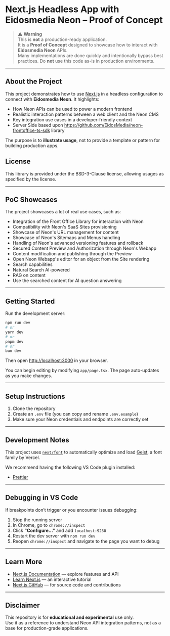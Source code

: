 # Next.js Headless App with Eidosmedia Neon – Proof of Concept

> ⚠️ **Warning**  
> This is **not** a production-ready application.  
> It is a **Proof of Concept** designed to showcase how to interact with **Eidosmedia Neon** APIs.  
> Many implementations are done quickly and intentionally bypass best practices. Do **not** use this code as-is in production environments.

---

## About the Project

This project demonstrates how to use [Next.js](https://nextjs.org) in a headless configuration to connect with **Eidosmedia Neon**. It highlights:

- How Neon APIs can be used to power a modern frontend
- Realistic interaction patterns between a web client and the Neon CMS
- Key integration use cases in a developer-friendly context
- Server Side based upon https://github.com/EidosMedia/neon-frontoffice-ts-sdk library 

The purpose is to **illustrate usage**, not to provide a template or pattern for building production apps.

## License

This library is provided under the BSD-3-Clause license, allowing usages as specified by the license.

---

## PoC Showcases

The project showcases a lot of real use cases, such as:

- Integration of the Front Office Library for interaction with Neon
- Compatibility with Neon's SaaS Sites provisioning
- Showcase of Neon's URL management for content
- Showcase of Neon's Sitemaps and Menus handling
- Handling of Neon's advanced versioning features and rollback 
- Secured Content Preview and Authorization through Neon's Webapp
- Content modification and publishing through the Preview 
- Open Neon Webapp's editor for an object from the Site rendering
- Search capabilities
- Natural Search AI-powered
- RAG on content 
- Use the searched content for AI question answering 

---

## Getting Started

Run the development server:

```bash
npm run dev
# or
yarn dev
# or
pnpm dev
# or
bun dev
```

Then open [http://localhost:3000](http://localhost:3000) in your browser.

You can begin editing by modifying `app/page.tsx`. The page auto-updates as you make changes.

---

## Setup Instructions

1. Clone the repository
2. Create an `.env` file (you can copy and rename `.env.example`)
3. Make sure your Neon credentials and endpoints are correctly set

---

## Development Notes

This project uses [`next/font`](https://nextjs.org/docs/app/building-your-application/optimizing/fonts) to automatically optimize and load [Geist](https://vercel.com/font), a font family by Vercel.

We recommend having the following VS Code plugin installed:

- [Prettier](https://marketplace.visualstudio.com/items?itemName=esbenp.prettier-vscode)

---

## Debugging in VS Code

If breakpoints don’t trigger or you encounter issues debugging:

1. Stop the running server
2. In Chrome, go to `chrome://inspect`
3. Click **"Configure..."** and add `localhost:9230`
4. Restart the dev server with `npm run dev`
5. Reopen `chrome://inspect` and navigate to the page you want to debug

---

## Learn More

- [Next.js Documentation](https://nextjs.org/docs) — explore features and API
- [Learn Next.js](https://nextjs.org/learn) — an interactive tutorial
- [Next.js GitHub](https://github.com/vercel/next.js) — for source code and contributions

---

## Disclaimer

This repository is for **educational and experimental** use only.  
Use it as a reference to understand Neon API integration patterns, not as a base for production-grade applications.
 
